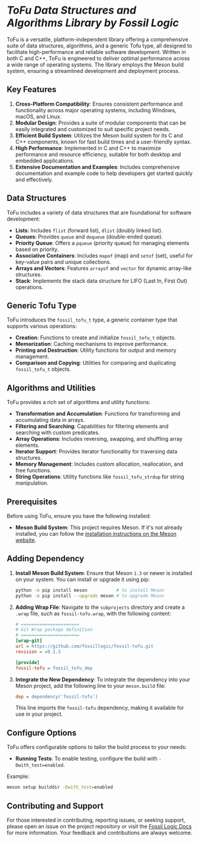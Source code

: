 # ***ToFu Data Structures and Algorithms Library by Fossil Logic***

ToFu is a versatile, platform-independent library offering a comprehensive suite of data structures, algorithms, and a generic Tofu type, all designed to facilitate high-performance and reliable software development. Written in both C and C++, ToFu is engineered to deliver optimal performance across a wide range of operating systems. The library employs the Meson build system, ensuring a streamlined development and deployment process.

## Key Features

1. **Cross-Platform Compatibility**: Ensures consistent performance and functionality across major operating systems, including Windows, macOS, and Linux.
2. **Modular Design**: Provides a suite of modular components that can be easily integrated and customized to suit specific project needs.
3. **Efficient Build System**: Utilizes the Meson build system for its C and C++ components, known for fast build times and a user-friendly syntax.
4. **High Performance**: Implemented in C and C++ to maximize performance and resource efficiency, suitable for both desktop and embedded applications.
5. **Extensive Documentation and Examples**: Includes comprehensive documentation and example code to help developers get started quickly and effectively.

## Data Structures

ToFu includes a variety of data structures that are foundational for software development:

- **Lists**: Includes `flist` (forward list), `dlist` (doubly linked list).
- **Queues**: Provides `queue` and `dequeue` (double-ended queue).
- **Priority Queue**: Offers a `pqueue` (priority queue) for managing elements based on priority.
- **Associative Containers**: Includes `mapof` (map) and `setof` (set), useful for key-value pairs and unique collections.
- **Arrays and Vectors**: Features `arrayof` and `vector` for dynamic array-like structures.
- **Stack**: Implements the stack data structure for LIFO (Last In, First Out) operations.

## Generic Tofu Type

ToFu introduces the `fossil_tofu_t` type, a generic container type that supports various operations:

- **Creation**: Functions to create and initialize `fossil_tofu_t` objects.
- **Memorization**: Caching mechanisms to improve performance.
- **Printing and Destruction**: Utility functions for output and memory management.
- **Comparison and Copying**: Utilities for comparing and duplicating `fossil_tofu_t` objects.

## Algorithms and Utilities

ToFu provides a rich set of algorithms and utility functions:

- **Transformation and Accumulation**: Functions for transforming and accumulating data in arrays.
- **Filtering and Searching**: Capabilities for filtering elements and searching with custom predicates.
- **Array Operations**: Includes reversing, swapping, and shuffling array elements.
- **Iterator Support**: Provides iterator functionality for traversing data structures.
- **Memory Management**: Includes custom allocation, reallocation, and free functions.
- **String Operations**: Utility functions like `fossil_tofu_strdup` for string manipulation.

## Prerequisites

Before using ToFu, ensure you have the following installed:

- **Meson Build System**: This project requires Meson. If it's not already installed, you can follow the [installation instructions on the Meson website](https://mesonbuild.com/Getting-meson.html).

## Adding Dependency

1. **Install Meson Build System**: Ensure that Meson `1.3` or newer is installed on your system. You can install or upgrade it using pip:

   ```sh
   python -m pip install meson           # to install Meson
   python -m pip install --upgrade meson # to upgrade Meson
   ```

2. **Adding Wrap File**: Navigate to the `subprojects` directory and create a `.wrap` file, such as `fossil-tofu.wrap`, with the following content:

   ```ini
   # ======================
   # Git Wrap package definition
   # ======================
   [wrap-git]
   url = https://github.com/fossillogic/fossil-tofu.git
   revision = v0.1.3

   [provide]
   fossil-tofu = fossil_tofu_dep
   ```

3. **Integrate the New Dependency**: To integrate the dependency into your Meson project, add the following line to your `meson.build` file:

   ```ini
   dep = dependency('fossil-tofu')
   ```

   This line imports the `fossil-tofu` dependency, making it available for use in your project.

## Configure Options

ToFu offers configurable options to tailor the build process to your needs:

- **Running Tests**: To enable testing, configure the build with `-Dwith_test=enabled`.

Example:

```sh
meson setup builddir -Dwith_test=enabled
```

## Contributing and Support

For those interested in contributing, reporting issues, or seeking support, please open an issue on the project repository or visit the [Fossil Logic Docs](https://fossillogic.com/docs) for more information. Your feedback and contributions are always welcome.

